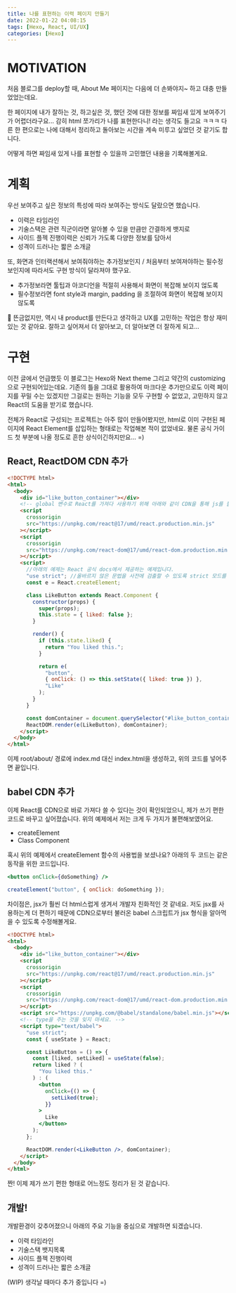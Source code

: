 ```yaml
---
title: 나를 표현하는 이력 페이지 만들기
date: 2022-01-22 04:08:15
tags: [Hexo, React, UI/UX]
categories: [Hexo]
---
```


# MOTIVATION

처음 블로그를 deploy할 때, About Me 페이지는 다음에 더 손봐야지~ 하고 대충 만들었었는데요.

한 페이지에 내가 잘하는 것, 하고싶은 것, 했던 것에 대한 정보를 짜임새 있게 보여주기가 어렵더라구요... 감히 html 쪼가리가 나를 표현한다니! 라는 생각도 들고요 ㅋㅋㅋ
다른 한 편으로는 나에 대해서 정리하고 돌아보는 시간을 계속 미루고 싶었던 것 같기도 합니다.

어떻게 하면 짜임새 있게 나를 표현할 수 있을까 고민했던 내용을 기록해볼게요.

# 계획

우선 보여주고 싶은 정보의 특성에 따라 보여주는 방식도 달랐으면 했습니다.

- 이력은 타임라인
- 기술스택은 관련 직군이라면 알아볼 수 있을 만큼만 간결하게 뱃지로
- 사이드 플젝 진행이력은 신뢰가 가도록 다양한 정보를 담아서
- 성격이 드러나는 짧은 소개글

또, 화면과 인터랙션해서 보여줘야하는 추가정보인지 / 처음부터 보여져야하는 필수정보인지에 따라서도 구현 방식이 달라져야 했구요.

- 추가정보라면 툴팁과 아코디언을 적절히 사용해서 화면이 복잡해 보이지 얺도록
- 필수정보라면 font style과 margin, padding 을 조절하여 화면이 복잡해 보이지 않도록

🤔 뜬금없지만, 역시 내 product를 만든다고 생각하고 UX를 고민하는 작업은 항상 재미있는 것 같아요. 잘하고 싶어져서 더 알아보고, 더 알아보면 더 잘하게 되고...

# 구현

이전 글에서 언급했듯 이 블로그는 Hexo와 Next theme 그리고 약간의 customizing으로 구현되어있는데요. 기존의 틀을 그대로 활용하여 마크다운 추가만으로도 이력 페이지를 꾸밀 수는 있겠지만 그걸로는 원하는 기능을 모두 구현할 수 없었고, 고민하지 않고 React의 도움을 받기로 했습니다.

전체가 React로 구성되는 프로젝트는 아주 많이 만들어봤지만, html로 이미 구현된 페이지에 React Element를 삽입하는 형태로는 작업해본 적이 없었네요. 물론 공식 가이드 첫 부분에 나올 정도로 흔한 상식이긴하지만요... =)

## React, ReactDOM CDN 추가

```html
<!DOCTYPE html>
<html>
  <body>
    <div id="like_button_container"></div>
    <!-- global 변수로 React를 가져다 사용하기 위해 아래와 같이 CDN을 통해 js를 불러오도록 합니다. -->
    <script
      crossorigin
      src="https://unpkg.com/react@17/umd/react.production.min.js"
    ></script>
    <script
      crossorigin
      src="https://unpkg.com/react-dom@17/umd/react-dom.production.min.js"
    ></script>
    <script>
      //아래의 예제는 React 공식 docs에서 제공하는 예제입니다.
      "use strict"; //올바르지 않은 문법을 사전에 검출할 수 있도록 strict 모드를 쓴다는 의미라네요.
      const e = React.createElement;

      class LikeButton extends React.Component {
        constructor(props) {
          super(props);
          this.state = { liked: false };
        }

        render() {
          if (this.state.liked) {
            return "You liked this.";
          }

          return e(
            "button",
            { onClick: () => this.setState({ liked: true }) },
            "Like"
          );
        }
      }

      const domContainer = document.querySelector("#like_button_container");
      ReactDOM.render(e(LikeButton), domContainer);
    </script>
  </body>
</html>
```

이제 root/about/ 경로에 index.md 대신 index.html을 생성하고, 위의 코드를 넣어주면 끝입니다.

## babel CDN 추가

이제 React를 CDN으로 바로 가져다 쓸 수 있다는 것이 확인되었으니, 제가 쓰기 편한 코드로 바꾸고 싶어졌습니다.
위의 예제에서 저는 크게 두 가지가 불편해보였어요.

- createElement
- Class Component

혹시 위의 예제에서 createElement 함수의 사용법을 보셨나요? 아래의 두 코드는 같은 동작을 위한 코드입니다.

```jsx
<button onClick={doSomething} />
```

```javascript
createElement("button", { onClick: doSomething });
```

차이점은, jsx가 훨씬 더 html스럽게 생겨서 개발자 친화적인 것 같네요. 저도 jsx를 사용하는게 더 편하기 때문에 CDN으로부터 불러온 babel 스크립트가 jsx 형식을 알아먹을 수 있도록 수정해볼게요.

```html
<!DOCTYPE html>
<html>
  <body>
    <div id="like_button_container"></div>
    <script
      crossorigin
      src="https://unpkg.com/react@17/umd/react.production.min.js"
    ></script>
    <script
      crossorigin
      src="https://unpkg.com/react-dom@17/umd/react-dom.production.min.js"
    ></script>
    <script src="https://unpkg.com/@babel/standalone/babel.min.js"></script>
    <!-- type을 주는 것을 잊지 마세요. -->
    <script type="text/babel">
      "use strict";
      const { useState } = React;

      const LikeButton = () => {
        const [liked, setLiked] = useState(false);
        return liked ? (
          "You liked this."
        ) : (
          <button
            onClick={() => {
              setLiked(true);
            }}
          >
            Like
          </button>
        );
      };

      ReactDOM.render(<LikeButton />, domContainer);
    </script>
  </body>
</html>
```

짠! 이제 제가 쓰기 편한 형태로 어느정도 정리가 된 것 같습니다.

## 개발!

개발환경이 갖추어졌으니 아래의 주요 기능을 중심으로 개발하면 되겠습니다.

- 이력 타임라인
- 기술스택 뱃지목록
- 사이드 플젝 진행이력
- 성격이 드러나는 짧은 소개글

(WIP) 생각날 때마다 추가 중입니다 =)
